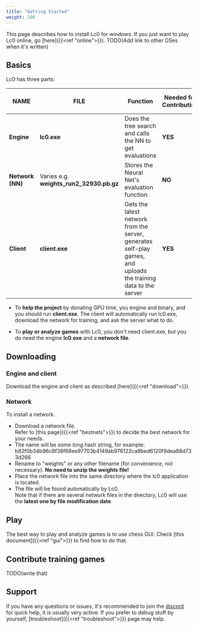 ```yaml
---
title: "Getting Started"
weight: 100
---
```

This page describes how to install Lc0 for windows. If you just want to play Lc0 online, go [here]({{<ref "online">}}). TODO(Add link to other OSes when it's written)

## Basics
Lc0 has three parts: 

| NAME         | FILE     | Function                              | Needed for Contributing | Needed for Playing    |                                                                                                                   
| ------------ | -------- | --------------------------------------| ----------------------- | --------------------- | 
|**Engine**    | **lc0.exe**  | Does the tree search and calls the NN to get evaluations | **YES**       | **YES**   |
|**Network (NN)**|Varies e.g. **weights_run2_32930.pb.gz**| Stores the Neural Net's evaluation function | **NO**   | **YES**|
|**Client**    | **client.exe**| Gets the latest network from the server, generates self-play games, and uploads the training data to the server | **YES** | **NO**|

* To **help the project** by donating GPU time, you engine and binary, and you should run **client.exe**. The client will automatically run lc0.exe, download the network for training, and ask the server what to do. 

* To **play or analyze games** with Lc0, you don't need client.exe, but you do need the engine **lc0.exe** and a **network file**.

## Downloading
### Engine and client
Download the engine and client as described [here]({{<ref "download">}}).

### Network
To install a network.
  * Download a network file.  
  Refer to [this page]({{<ref "bestnets">}}) to decide the best network for your needs.
  * The name will be some long hash string, for example: b82f0b34b96c8f38f68ee97703b4149ab976122ca9bed6120f9dea88d733d266
  * Rename to "weights" or any other filename (for convenience, not necessary). **No need to unzip the weights file!**
  * Place the network file into the same directory where the lc0 application is located.
  * The file will be found automatically by Lc0.  
  Note that if there are several network files in the directory, Lc0 will use the **latest one by file modification date**.

## Play
 The best way to play and analyze games is to use chess GUI. Check [this document]({{<ref "gui">}}) to find how to do that.

## Contribute training games
 TODO(write that)

## Support

If you have any questions or issues, it's recommended to join the [discord](https://discord.gg/pKujYxD) for quick help, it is usually very active.
If you prefer to debug stuff by yourself, [troubleshoot]({{<ref "troubleshoot">}}) page may help.